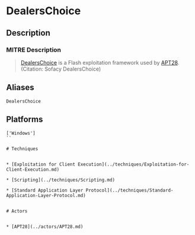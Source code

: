 
# DealersChoice

## Description

### MITRE Description

> [DealersChoice](https://attack.mitre.org/software/S0243) is a Flash exploitation framework used by [APT28](https://attack.mitre.org/groups/G0007). (Citation: Sofacy DealersChoice)

## Aliases

```
DealersChoice
```

## Platforms

```
['Windows']
``

# Techniques


* [Exploitation for Client Execution](../techniques/Exploitation-for-Client-Execution.md)

* [Scripting](../techniques/Scripting.md)
    
* [Standard Application Layer Protocol](../techniques/Standard-Application-Layer-Protocol.md)
    

# Actors


* [APT28](../actors/APT28.md)

